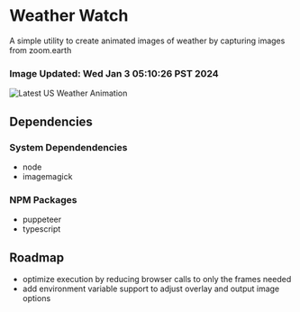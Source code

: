 # Weather Watch

A simple utility to create animated images of weather by capturing images from zoom.earth

### Image Updated: Wed Jan  3 05:10:26 PST 2024

![Latest US Weather Animation](animations/2024-01-03.webp)

## Dependencies
### System Dependendencies
* node
* imagemagick
### NPM Packages
* puppeteer
* typescript

## Roadmap
* optimize execution by reducing browser calls to only the frames needed
* add environment variable support to adjust overlay and output image options
